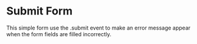 # Submit Form

This simple form use the .submit event to make an error message appear when the form fields are filled incorrectly.
